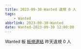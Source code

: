 ```yaml
---
title: 2023-09-30-Wanted 違規 0 人
tags:
    - Wanted
abbrlink: 2023-09-30-Wanted
date: Wanted-2023-09-30 12:00:00
---
```

Wanted 板 [板規連結](https://www.ptt.cc/bbs/Wanted/M.1608829773.A.D3B.html)
昨天違規 0 人
